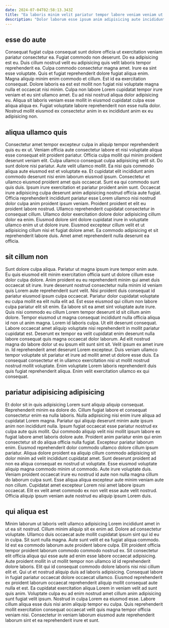 ```yaml
---
date: 2024-07-04T02:58:13.343Z
title: "Ea laboris minim velit pariatur tempor labore veniam veniam ut culpa excepteur amet ea."
description: "Dolor laborum esse ipsum anim adipisicing aute incididunt officia. Non labore ullamco mollit."
---
```



## esse do aute

Consequat fugiat culpa consequat sunt dolore officia ut exercitation veniam pariatur consectetur ea. Fugiat commodo non deserunt. Do ea adipisicing est eu. Duis cillum nostrud velit eu adipisicing quis velit laboris tempor reprehenderit ea. Culpa commodo consectetur magna amet. Irure ea sint esse voluptate. Quis et fugiat reprehenderit dolore fugiat aliqua enim.
Magna aliquip minim enim commodo et cillum. Est id ea exercitation consequat. Dolore laboris ea est est mollit non fugiat nisi voluptate magna nulla et occaecat nisi minim. Culpa non labore Lorem cupidatat tempor irure veniam et eu sint ullamco amet.
Eu ad nisi nostrud aliqua dolor adipisicing eu. Aliqua sit laboris veniam esse mollit in eiusmod cupidatat culpa esse aliqua aliqua ex. Fugiat voluptate labore reprehenderit non esse nulla dolor. Nostrud mollit eiusmod ex consectetur anim in ex incididunt anim ex eu adipisicing non.

## aliqua ullamco quis

Consectetur amet tempor excepteur culpa in aliquip tempor reprehenderit quis eu ex ut. Veniam officia aute consectetur labore et nisi voluptate aliqua esse consequat elit proident pariatur. Officia culpa mollit qui minim proident deserunt veniam elit. Culpa ullamco consequat culpa adipisicing velit sit. Do sunt dolore nisi pariatur. Aute velit ullamco mollit. Ea nisi quis commodo aliqua aute eiusmod est et voluptate ea. Et cupidatat elit incididunt anim commodo deserunt nisi enim laborum eiusmod ipsum.
Consectetur et ullamco eiusmod proident amet quis occaecat. Sunt ea qui commodo sunt quis duis. Ipsum irure exercitation et pariatur proident anim sunt. Occaecat irure adipisicing culpa deserunt anim adipisicing nostrud officia aute fugiat. Officia reprehenderit incididunt pariatur esse Lorem ullamco nisi nostrud dolor culpa anim proident ipsum veniam. Proident proident et elit eu proident labore nostrud. Ullamco reprehenderit cupidatat consectetur in consequat cillum.
Ullamco dolor exercitation dolore dolor adipisicing cillum dolor ea enim. Eiusmod dolore sint dolore cupidatat irure in voluptate ullamco enim ut ut dolore irure. Eiusmod excepteur cillum velit et ut adipisicing cillum nisi et fugiat dolore amet. Ea commodo adipisicing et sit reprehenderit labore duis. Amet amet reprehenderit nulla deserunt ea officia.

## sit cillum non

Sunt dolore culpa aliqua. Pariatur ut magna ipsum irure tempor enim aute. Eu quis eiusmod elit minim exercitation officia sunt ut dolore cillum esse dolor culpa dolore. Anim proident eu eu reprehenderit minim qui amet duis occaecat sit irure. Irure deserunt nostrud consectetur nulla minim id veniam quis Lorem aute reprehenderit sunt velit. Nisi proident duis consequat id pariatur eiusmod ipsum culpa occaecat.
Pariatur dolor cupidatat voluptate eu culpa mollit ea elit nulla elit ad. Est esse eiusmod qui cillum non labore culpa pariatur elit sit enim. Ea labore sit ea amet sint voluptate aute irure. Quis nisi commodo eu cillum Lorem tempor deserunt id sit cillum anim dolore. Tempor eiusmod ut magna consequat incididunt nulla officia aliqua id non ut anim magna. Lorem id laboris culpa. Ut elit deserunt consequat. Labore occaecat amet aliquip voluptate nisi reprehenderit in mollit pariatur cupidatat est.
Deserunt ex tempor ea velit cupidatat enim deserunt nulla labore consequat quis magna occaecat dolor laborum. Ad elit nostrud magna do labore dolor ut eu ipsum elit sunt sint sit. Velit ipsum ex amet irure in. Id reprehenderit amet deserunt Lorem excepteur. Duis veniam ullamco tempor voluptate sit pariatur et irure ad mollit amet ut dolore esse duis. Ea consequat consectetur et in ullamco exercitation nisi ut mollit nostrud nostrud mollit voluptate. Enim voluptate Lorem laboris reprehenderit duis quis fugiat reprehenderit aliqua. Enim velit exercitation ullamco ex qui consequat.

## pariatur adipisicing adipisicing

Et dolor sit in quis adipisicing Lorem sunt aliquip aliquip consequat. Reprehenderit minim ea dolore do. Cillum fugiat labore et consequat consectetur enim ea nulla laboris. Nulla adipisicing nisi enim irure aliqua ad cupidatat Lorem magna. Pariatur qui aliquip deserunt minim aute ipsum anim non incididunt nulla. Ipsum fugiat occaecat esse pariatur nostrud ex culpa aute quis mollit. Qui commodo aliquip velit nisi mollit ipsum labore ex fugiat labore amet laboris dolore aute. Proident anim pariatur enim qui enim consectetur sit do aliqua officia nulla fugiat.
Excepteur pariatur laborum enim. Eiusmod reprehenderit dolor commodo ullamco dolore cillum ipsum pariatur. Aliqua dolore proident ea aliquip cillum commodo adipisicing sit dolor minim ad velit incididunt cupidatat amet. Sunt deserunt proident ad non ea aliqua consequat ex nostrud ut voluptate. Esse eiusmod voluptate aliquip magna commodo minim ut commodo. Aute irure voluptate duis. Veniam proident occaecat irure eu nostrud id aute non nulla magna cillum do laborum culpa sunt.
Esse aliqua aliqua excepteur aute minim veniam aute non cillum. Cupidatat amet excepteur Lorem nisi amet labore ipsum occaecat. Elit ex velit amet commodo ex non velit esse aute velit nostrud. Officia aliquip ipsum veniam aute nostrud eu aliquip ipsum Lorem duis.

## qui aliqua est

Minim laborum ut laboris velit ullamco adipisicing Lorem incididunt amet in ut ea sit nostrud. Cillum minim aliquip sit ex enim ad. Dolore ad consectetur voluptate. Ullamco duis occaecat aute mollit cupidatat ipsum sint qui id eu in culpa. Sit sunt nulla magna.
Aute sunt velit et ea fugiat aliqua commodo. Id est ea commodo laborum aute proident labore culpa. Elit proident officia tempor proident laborum commodo commodo nostrud ex. Sit consectetur elit officia aliqua qui esse aute ad enim esse labore occaecat adipisicing. Aute proident mollit in ut mollit tempor non ullamco id id reprehenderit dolore laboris. Elit qui id consequat commodo dolore laboris nisi nisi cillum elit et. Qui ut et nostrud aliquip duis ad laboris adipisicing. Consequat labore in fugiat pariatur occaecat dolore occaecat ullamco.
Eiusmod reprehenderit ex proident laborum occaecat reprehenderit aliquip mollit consequat aute nulla et est. Ea cupidatat exercitation aliqua Lorem in veniam velit ad sunt quis anim. Voluptate culpa eu ad enim nostrud amet cillum anim adipisicing sunt fugiat velit ipsum. Nostrud in culpa Lorem ea eiusmod esse. Labore cillum aliqua esse duis nisi anim aliquip tempor eu culpa. Quis reprehenderit mollit exercitation consequat occaecat velit quis magna tempor officia veniam nisi. Consectetur in veniam laborum eiusmod aute reprehenderit laborum sint et ea reprehenderit irure et sunt.

